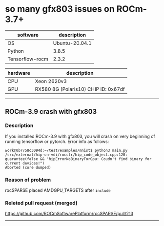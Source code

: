 
# so many gfx803 issues on ROCm-3.7+

|software       |description   |
|---------------|--------------|
|OS             |Ubuntu-20.04.1|
|Python         |3.8.5         |
|Tensorflow-rocm|2.3.2         |

|hardware|description                         |
|--------|------------------------------------|
|CPU     |Xeon 2620v3                         |
|GPU     |RX580 8G (Polaris10) CHIP ID: 0x67df|

---

## ROCm-3.9 crash with gfx803

### Description

If you installed ROCm-3.9 with gfx803, you will crash on very beginning of running tensorflow or pytorch.
Error info as follows:

```
work@0b7758c3094d:~/test/examples/mnist$ python3 main.py
/src/external/hip-on-vdi/rocclr/hip_code_object.cpp:120: guarantee(false && "hipErrorNoBinaryForGpu: Coudn't find binary for current devices!")
Aborted (core dumped)
```

### Reason of problem

rocSPARSE placed AMDGPU_TARGETS after `include`

### Releted pull request (merged)

<https://github.com/ROCmSoftwarePlatform/rocSPARSE/pull/213>

---

